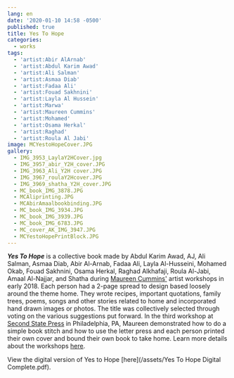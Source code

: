 ```yaml
---
lang: en
date: '2020-01-10 14:58 -0500'
published: true
title: Yes To Hope
categories:
  - works
tags:
  - 'artist:Abir AlArnab'
  - 'artist:Abdul Karim Awad'
  - 'artist:Ali Salman'
  - 'artist:Asmaa Diab'
  - 'artist:Fadaa Ali'
  - 'artist:Fouad Sakhnini'
  - 'artist:Layla Al Hussein'
  - 'artist:Marwa'
  - 'artist:Maureen Cummins'
  - 'artist:Mohamed'
  - 'artist:Osama Herkal'
  - 'artist:Raghad'
  - 'artist:Roula Al Jabi'
image: MCYestoHopeCover.JPG
gallery:
  - IMG_3953_LaylaY2HCover.jpg
  - IMG_3957_abir_Y2H_cover.JPG
  - IMG_3963_Ali_Y2H cover.JPG
  - IMG_3967_roulaY2Hcover.JPG
  - IMG_3969_shatha_Y2H_cover.JPG
  - MC_book_IMG_3878.JPG
  - MCAliprinting.JPG
  - MCAbirAmaalbookbinding.JPG
  - MC_book_IMG_3934.JPG
  - MC_book_IMG_3939.JPG
  - MC_book_IMG_6783.JPG
  - MC_cover_AK_IMG_3947.JPG
  - MCYestoHopePrintBlock.JPG
---
```

***Yes To Hope*** is a collective book made by Abdul Karim Awad, AJ, Ali Salman, Asmaa Diab, Abir Al-Arnab, Fadaa Ali, Layla Al-Husseini, Mohamed Okab, Fouad Sakhnini, Osama Herkal, Raghad Alkhafaji, Roula Al-Jabi, Amaal Al-Najjar, and Shatha during [Maureen Cummins'](http://www.maureencummins.com/) artist workshops in early 2018. Each person had a 2-page spread to design based loosely around the theme home. They wrote recipes, important quotations, family trees, poems, songs and other stories related to home and incorporated hand drawn images or photos. The title was collectively selected through voting on the various suggestions put forward.  In the third workshop at [Second State Press](http://www.secondstatepress.org/) in Philadelphia, PA, Maureen demonstrated how to do a simple book stitch and how to use the letter press and each person printed their own cover and bound their own book to take home. Learn more details about the workshops [here](http://fps.swarthmore.edu/workshops/workshops-with-maureen-cummins/). 

View the digital version of Yes to Hope [here](/assets/Yes To Hope Digital Complete.pdf).
